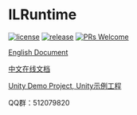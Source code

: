 ILRuntime
==========
[![license](https://img.shields.io/badge/license-MIT-blue.svg)](https://github.com/Ourpalm/ILRuntime/blob/master/LICENSE.TXT)
[![release](https://img.shields.io/badge/release-v1.3.0-blue.svg)](https://github.com/Ourpalm/ILRuntime/releases)
[![PRs Welcome](https://img.shields.io/badge/PRs-welcome-blue.svg)](https://github.com/Ourpalm/ILRuntime/pulls)

[English Document](ReadMe-EN.md "Click here for English documents")

[中文在线文档](https://ourpalm.github.io/ILRuntime/)

[Unity Demo Project, Unity示例工程](https://github.com/Ourpalm/ILRuntimeU3D/)

QQ群：512079820

